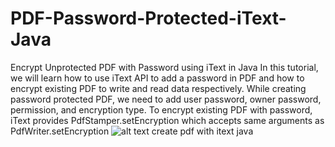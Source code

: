 # PDF-Password-Protected-iText-Java
Encrypt Unprotected PDF with Password using iText in Java
In this tutorial, we will learn how to use iText API to add a password in PDF and how to encrypt existing PDF to write and read data respectively. While creating password protected PDF, we need to add user password, owner password, permission, and encryption type. To encrypt existing PDF with password, iText provides PdfStamper.setEncryption which accepts same arguments as PdfWriter.setEncryption
![alt text](https://tinyurl.com/yyaer7ux) create pdf with itext java
